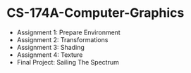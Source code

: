 # CS-174A-Computer-Graphics

- Assignment 1: Prepare Environment
- Assignment 2: Transformations
- Assignment 3: Shading
- Assignment 4: Texture
- Final Project: Sailing The Spectrum
